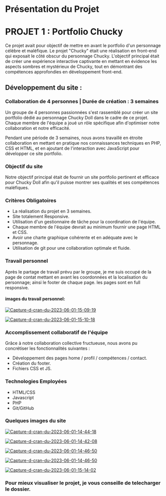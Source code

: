 # Présentation du Projet

# PROJET 1 : Portfolio Chucky

Ce projet avait pour objectif de mettre en avant le portfolio d'un personnage célèbre et maléfique. Le projet "Chucky" était une réalisation en front-end qui exposait le côté obscur du personnage Chucky. L'objectif principal était de créer une expérience interactive captivante en mettant en évidence les aspects sombres et mystérieux de Chucky, tout en démontrant des compétences approfondies en développement front-end.

## Développement du site :

### Collaboration de 4 personnes | Durée de création : 3 semaines

Un groupe de 4 personnes passionnées s'est rassemblé pour créer un site portfolio dédié au personnage Chucky Doll dans le cadre de ce projet. Chaque membre de l'équipe a joué un rôle spécifique afin d'optimiser notre collaboration et notre efficacité.

Pendant une période de 3 semaines, nous avons travaillé en étroite collaboration en mettant en pratique nos connaissances techniques en PHP, CSS et HTML, et en ajoutant de l'interaction avec JavaScript pour développer ce site portfolio.

### Objectif du site
Notre objectif principal était de fournir un site portfolio pertinent et efficace pour Chucky Doll afin qu'il puisse montrer ses qualités et ses compétences maléfiques.

### Critères Obligatoires
* La réalisation du projet en 3 semaines.
* Site totalement Responsive.
* Utilisation d'un gestionnaire de tâche pour la coordination de l'équipe.
* Chaque membre de l'équipe devrait au minimum fournir une page HTML et CSS.
* Avoir une charte graphique cohérente et en adéquate avec le personnage.
* Utilisation de git pour une collaboration optimale et fluide.

### Travail personnel
Après le partage de travail prévu par le groupe, je me suis occupé de la page de contat mettant en avant les coordonnées et la localisation du personnage; ainsi le footer de chaque page. les pages sont en full responsive.
#### images du travail personnel:

<a href="https://ibb.co/wpwh81d"><img src="https://i.ibb.co/qmWYhwD/Capture-d-cran-du-2023-06-01-15-09-19.png" alt="Capture-d-cran-du-2023-06-01-15-09-19" border="0"></a>

<a href="https://ibb.co/CBQMwXy"><img src="https://i.ibb.co/8M9dmRw/Capture-d-cran-du-2023-06-01-15-10-18.png" alt="Capture-d-cran-du-2023-06-01-15-10-18" border="0"></a>

### Accomplissement collaboratif de l'équipe
Grâce à notre collaboration collective fructueuse, nous avons pu concrétiser les fonctionnalités suivantes :

* Développement des pages home / profil / compétences / contact.
* Création du footer.
* Fichiers CSS et JS.
### Technologies Employées
* HTML/CSS
* Javascript
* PHP
* Git/GitHub

### Quelques images du site
<a href="https://imgbb.com/"><img src="https://i.ibb.co/d68fc3w/Capture-d-cran-du-2023-06-01-14-44-18.png" alt="Capture-d-cran-du-2023-06-01-14-44-18" border="0"></a>

<a href="https://ibb.co/4RyTD5n"><img src="https://i.ibb.co/d4923zw/Capture-d-cran-du-2023-06-01-14-42-08.png" alt="Capture-d-cran-du-2023-06-01-14-42-08" border="0"></a>

<a href="https://ibb.co/Ldf6j7m"><img src="https://i.ibb.co/zVwb9vp/Capture-d-cran-du-2023-06-01-14-46-50.png" alt="Capture-d-cran-du-2023-06-01-14-46-50" border="0"></a>

<a href="https://ibb.co/Ldf6j7m"><img src="https://i.ibb.co/zVwb9vp/Capture-d-cran-du-2023-06-01-14-46-50.png" alt="Capture-d-cran-du-2023-06-01-14-46-50" border="0"></a>

<a href="https://ibb.co/kQX1bk1"><img src="https://i.ibb.co/xJ6H9PH/Capture-d-cran-du-2023-06-01-15-14-02.png" alt="Capture-d-cran-du-2023-06-01-15-14-02" border="0"></a>

### Pour mieux visualiser le projet, je vous conseille de telecharger le dossier.




